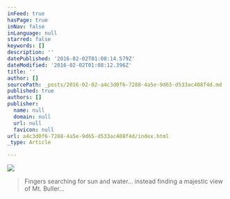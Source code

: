 ```yaml
---
inFeed: true
hasPage: true
inNav: false
inLanguage: null
starred: false
keywords: []
description: ''
datePublished: '2016-02-02T01:08:14.579Z'
dateModified: '2016-02-02T01:08:12.396Z'
title: ''
author: []
sourcePath: _posts/2016-02-02-a4c3d0f6-7288-4a5e-9d65-d533ac408f4d.md
published: true
authors: []
publisher:
  name: null
  domain: null
  url: null
  favicon: null
url: a4c3d0f6-7288-4a5e-9d65-d533ac408f4d/index.html
_type: Article

---
```

![](https://s3-us-west-2.amazonaws.com/the-grid-img/p/0bfc291157bef61f55dace697e07c2b4dc96f44f.jpg)

> Fingers searching for sun and water... instead finding a majestic view of Mt. Buller...